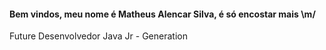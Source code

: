 #### Bem vindos, meu nome é Matheus Alencar Silva, é só encostar mais \m/

Future Desenvolvedor Java Jr -
Generation 
